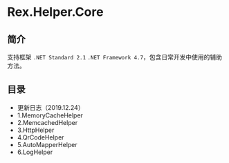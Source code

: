# Rex.Helper.Core

## 简介
支持框架 `.NET Standard 2.1` `.NET Framework 4.7`，包含日常开发中使用的辅助方法。

## 目录
* 更新日志（2019.12.24）
* 1.MemoryCacheHelper
* 2.MemcachedHelper
* 3.HttpHelper
* 4.QrCodeHelper
* 5.AutoMapperHelper
* 6.LogHelper
